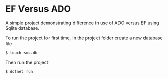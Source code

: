 # EF Versus ADO

A simple project demonstrating difference in use of ADO versus EF using Sqlite database.

To run the project for first time, in the project folder create a new database file

```bash
$ touch sms.db
```

Then run the project

```bash
$ dotnet run
```


